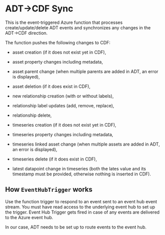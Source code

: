 # ADT&rarr;CDF Sync

This is the event-triggered Azure function that processes create/update/delete ADT events and synchronizes any changes in the ADT&rarr;CDF direction.

The function pushes the following changes to CDF:

- asset creation (if it does not exist yet in CDF),

- asset property changes including metadata,

- asset parent change (when multiple parents are added in ADT, an error is displayed),

- asset deletion (if it does exist in CDF),

- new relationship creation (with or without labels), 

- relationship label updates (add, remove, replace),

- relationship delete,

- timeseries creation (if it does not exist yet in CDF),

- timeseries property changes including metadata, 

- timeseries linked asset change (when multiple assets are added in ADT, an error is displayed), 

- timeseries delete (if it does exist in CDF),

- latest datapoint change in timeseries (both the lates value and its timestamp must be provided, otherwise nothing is inserted in CDF).


## How `EventHubTrigger` works

Use the function trigger to respond to an event sent to an event hub event stream. You must have read access to the underlying event hub to set up the trigger. Event Hub Trigger gets fired in case of any events are delivered to the Azure event hub. 

In our case, ADT needs to be set up to route events to the event hub.
